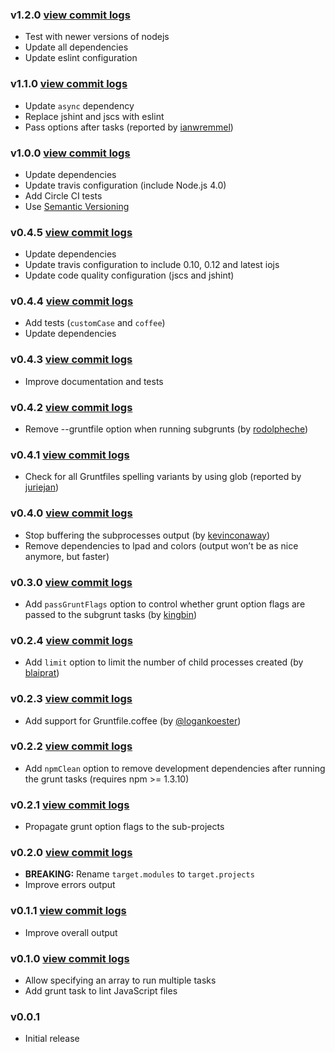 ### v1.2.0 [view commit logs](https://github.com/tusbar/grunt-subgrunt/compare/v1.1.0...v1.2.0)

* Test with newer versions of nodejs
* Update all dependencies
* Update eslint configuration

### v1.1.0 [view commit logs](https://github.com/tusbar/grunt-subgrunt/compare/v1.0.0...v1.1.0)

* Update `async` dependency
* Replace jshint and jscs with eslint
* Pass options after tasks (reported by [ianwremmel](https://github.com/tusbar/grunt-subgrunt/issues/19))

### v1.0.0 [view commit logs](https://github.com/tusbar/grunt-subgrunt/compare/v0.4.5...v1.0.0)

* Update dependencies
* Update travis configuration (include Node.js 4.0)
* Add Circle CI tests
* Use [Semantic Versioning](http://semver.org/)

### v0.4.5 [view commit logs](https://github.com/tusbar/grunt-subgrunt/compare/v0.4.4...v0.4.5)

* Update dependencies
* Update travis configuration to include 0.10, 0.12 and latest iojs
* Update code quality configuration (jscs and jshint)

### v0.4.4 [view commit logs](https://github.com/tusbar/grunt-subgrunt/compare/v0.4.3...v0.4.4)

* Add tests (`customCase` and `coffee`)
* Update dependencies

### v0.4.3 [view commit logs](https://github.com/tusbar/grunt-subgrunt/compare/v0.4.2...v0.4.3)

* Improve documentation and tests

### v0.4.2 [view commit logs](https://github.com/tusbar/grunt-subgrunt/compare/v0.4.1...v0.4.2)

* Remove --gruntfile option when running subgrunts (by [rodolpheche](https://github.com/rodolpheche))

### v0.4.1 [view commit logs](https://github.com/tusbar/grunt-subgrunt/compare/v0.4.0...v0.4.1)

* Check for all Gruntfiles spelling variants by using glob (reported by [juriejan](https://github.com/juriejan))

### v0.4.0 [view commit logs](https://github.com/tusbar/grunt-subgrunt/compare/v0.3.0...v0.4.0)

* Stop buffering the subprocesses output (by [kevinconaway](https://github.com/kevinconaway))
* Remove dependencies to lpad and colors (output won’t be as nice anymore, but faster)

### v0.3.0 [view commit logs](https://github.com/tusbar/grunt-subgrunt/compare/v0.2.4...v0.3.0)

* Add `passGruntFlags` option to control whether grunt option flags are passed to the subgrunt tasks (by [kingbin](https://github.com/kingbin))

### v0.2.4 [view commit logs](https://github.com/tusbar/grunt-subgrunt/compare/v0.2.3...v0.2.4)

* Add `limit` option to limit the number of child processes created (by [blaiprat](https://github.com/blaiprat))

### v0.2.3 [view commit logs](https://github.com/tusbar/grunt-subgrunt/compare/v0.2.2...v0.2.3)

* Add support for Gruntfile.coffee (by [@logankoester](https://github.com/logankoester))

### v0.2.2 [view commit logs](https://github.com/tusbar/grunt-subgrunt/compare/v0.2.1...v0.2.2)

* Add `npmClean` option to remove development dependencies after running the grunt tasks (requires npm >= 1.3.10)

### v0.2.1 [view commit logs](https://github.com/tusbar/grunt-subgrunt/compare/v0.2.0...v0.2.1)

* Propagate grunt option flags to the sub-projects

### v0.2.0 [view commit logs](https://github.com/tusbar/grunt-subgrunt/compare/v0.1.1...v0.2.0)

* **BREAKING:** Rename `target.modules` to `target.projects`
* Improve errors output

### v0.1.1 [view commit logs](https://github.com/tusbar/grunt-subgrunt/compare/v0.1.0...v0.1.1)

* Improve overall output

### v0.1.0 [view commit logs](https://github.com/tusbar/grunt-subgrunt/compare/v0.0.1...v0.1.0)

* Allow specifying an array to run multiple tasks
* Add grunt task to lint JavaScript files

### v0.0.1

* Initial release

